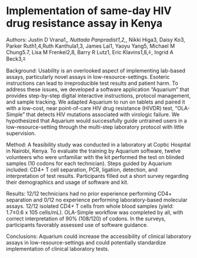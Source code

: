 # Implementation of same-day HIV drug resistance assay in Kenya

Authors: Justin D Vrana1,*, Nuttada Panpradist1,2,*, Nikki Higa3, Daisy Ko3, Parker Ruth1,4,Ruth Kanthula1,3, James Lai1, Yaoyu Yang5, Michael M Chung5.7, Lisa M Frenkel2,8, Barry R Lutz1, Eric Klavins1,8,⍏, Ingrid A Beck3,⍏

Background: Usability is an overlooked aspect of implementing lab-based assays, particularly novel assays in low-resource-settings. Esoteric instructions can lead to irreproducible test results and patient harm. To address these issues, we developed a software application “Aquarium” that provides step-by-step digital interactive instructions, protocol management, and sample tracking. We adapted Aquarium to run on tablets and paired it with a low-cost, near point-of-care HIV drug resistance (HIVDR) test, “OLA-Simple” that detects HIV mutations associated with virologic failure. We hypothesized that Aquarium would successfully guide untrained users in a low-resource-setting through the multi-step laboratory protocol with little supervision.
 
Method: A feasibility study was conducted in a laboratory at Coptic Hospital in Nairobi, Kenya. To evaluate the training by Aquarium software, twelve volunteers who were unfamiliar with the kit performed the test on blinded samples (10 codons for each technician). Steps guided by Aquarium included: CD4+ T cell separation, PCR, ligation, detection, and interpretation of test results. Participants filled out a short survey regarding their demographics and usage of software and kit.
 
Results: 12/12 technicians had no prior experience performing CD4+ separation and 0/12 no experience performing laboratory-based molecular assays. 12/12 isolated CD4+ T cells from whole blood samples (yield: 1.7±0.6 x 105 cells/mL). OLA-Simple workflow was completed by all, with correct interpretation of 90% (108/120) of codons. In the surveys, participants favorably assessed use of software guidance.
 
Conclusions: Aquarium could increase the accessibility of clinical laboratory assays in low-resource-settings and could potentially standardize implementation of clinical laboratory tests.
